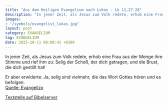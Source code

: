 ```yaml
---
title: "Aus dem Heiligen Evangelium nach Lukas - Lk 11,27-28"
description: "In jener Zeit, als Jesus zum Volk redete, erhob eine Frau aus der Menge ihre Stimme und rief ihm zu: Selig der Schoß, der dich getragen, und die Brust, die dich gestillt hat! Er aber erwiderte: Ja, selig sind vielmehr, die das Wort Gottes hören und es befolgen....."
images:
- "/symbols/evangelist_lukas.jpg"
layout: post
category: EVANGELIUM
tag: EVANGELIUM
date: 2025-10-11 08:00:41 +0100
---
```

<!--more-->In jener Zeit, als Jesus zum Volk redete, erhob eine Frau aus der Menge ihre Stimme und rief ihm zu: Selig der Schoß, der dich getragen, und die Brust, die dich gestillt hat!
Er aber erwiderte: Ja, selig sind vielmehr, die das Wort Gottes hören und es befolgen.<br>
[Quelle: Evangelizo](https://evangeliumtagfuertag.org/DE/gospel)

[Textstelle auf Bibelserver](https://www.bibleserver.com/EU/Lukas11,27-28)

